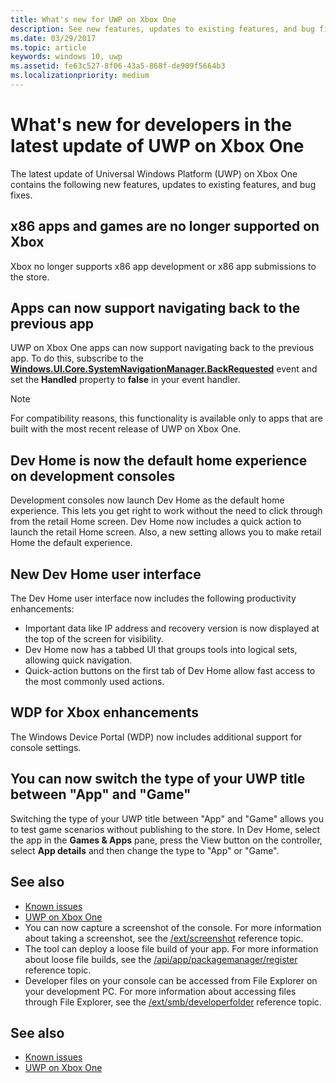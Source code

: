 ```yaml
---
title: What's new for UWP on Xbox One
description: See new features, updates to existing features, and bug fixes for developers in the latest update of UWP on Xbox One.
ms.date: 03/29/2017
ms.topic: article
keywords: windows 10, uwp
ms.assetid: fe63c527-8f06-43a5-868f-de909f5664b3
ms.localizationpriority: medium
---
```

# What's new for developers in the latest update of UWP on Xbox One

The latest update of Universal Windows Platform (UWP) on Xbox One contains the following new features, 
updates to existing features, and bug fixes.

## x86 apps and games are no longer supported on Xbox  
Xbox no longer supports x86 app development or x86 app submissions to the store.

## Apps can now support navigating back to the previous app 
UWP on Xbox One apps can now support navigating back to the previous app. To do this, subscribe to the 
[**Windows.UI.Core.SystemNavigationManager.BackRequested**](https://docs.microsoft.com/uwp/api/Windows.UI.Core.SystemNavigationManager)
event and set the **Handled** property to **false** in your event handler.

> [!NOTE]
> For compatibility reasons, this functionality is available only to apps that are built with the most recent release of UWP on Xbox One. 

## Dev Home is now the default home experience on development consoles
Development consoles now launch Dev Home as the default home experience. This lets you get right to work without the need to click through 
from the retail Home screen. Dev Home now includes a quick action to launch the retail Home screen. Also, a new setting allows you to make 
retail Home the default experience. 

## New Dev Home user interface
The Dev Home user interface now includes the following productivity enhancements:
 - Important data like IP address and recovery version is now displayed at the top of the screen for visibility. 
 - Dev Home now has a tabbed UI that groups tools into logical sets, allowing quick navigation.
 - Quick-action buttons on the first tab of Dev Home allow fast access to the most commonly used actions. 

## WDP for Xbox enhancements
The Windows Device Portal (WDP) now includes additional support for console settings. 

## You can now switch the type of your UWP title between "App" and "Game"
Switching the type of your UWP title between "App" and "Game" allows you to test game scenarios without publishing to the store. 
In Dev Home, select the app in the **Games & Apps** pane, press the View button on the controller, select **App details** and then change the 
type to "App" or "Game".

## See also
- [Known issues](known-issues.md)
- [UWP on Xbox One](index.md)
 - You can now capture a screenshot of the console. For more information about taking a screenshot, see the [/ext/screenshot](wdp-media-capture-api.md) reference topic.
 - The tool can deploy a loose file build of your app. For more information about loose file builds, see the [/api/app/packagemanager/register](wdp-loose-folder-register-api.md) reference topic.
 - Developer files on your console can be accessed from File Explorer on your development PC. For more information about accessing files through File Explorer, see the [/ext/smb/developerfolder](wdp-smb-api.md) reference topic.

## See also
- [Known issues](known-issues.md)
- [UWP on Xbox One](index.md)
